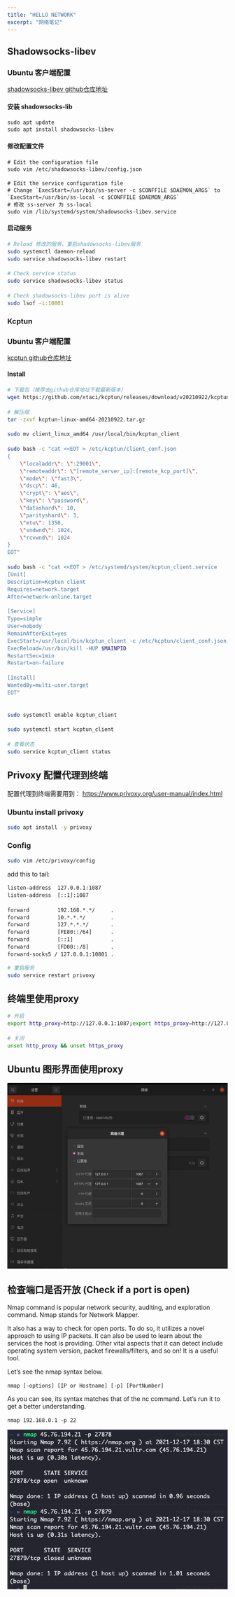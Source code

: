 ```yaml
---
title: "HELLO NETWORK"
excerpt: "网络笔记"
---
```


<!-- # Hello Network -->

## Shadowsocks-libev

### Ubuntu 客户端配置

[shadowsocks-libev github仓库地址](https://github.com/shadowsocksrr/shadowsocksr-libev)

#### 安装 shadowsocks-lib

```shell
sudo apt update
sudo apt install shadowsocks-libev
```
#### 修改配置文件

```shell
# Edit the configuration file
sudo vim /etc/shadowsocks-libev/config.json

# Edit the service configuration file 
# Change `ExecStart=/usr/bin/ss-server -c $CONFFILE $DAEMON_ARGS` to `ExecStart=/usr/bin/ss-local -c $CONFFILE $DAEMON_ARGS`
# 修改 ss-server 为 ss-local
sudo vim /lib/systemd/system/shadowsocks-libev.service
```

#### 启动服务
```sh
# Reload 修改的服务、重启shadowsocks-libev服务
sudo systemctl daemon-reload
sudo service shadowsocks-libev restart

# Check service status
sudo service shadowsocks-libev status

# Check shadowsocks-libev port is alive
sudo lsof -i:10801
```

### Kcptun

### Ubuntu 客户端配置

[kcptun github仓库地址](https://github.com/xtaci/kcptun)

#### Install

```sh
# 下载包（推荐去github仓库地址下载最新版本）
wget https://github.com/xtaci/kcptun/releases/download/v20210922/kcptun-linux-amd64-20210922.tar.gz

# 解压缩
tar -zxvf kcptun-linux-amd64-20210922.tar.gz

sudo mv client_linux_amd64 /usr/local/bin/kcptun_client

sudo bash -c "cat <<EOT > /etc/kcptun/client_conf.json
{
    \"localaddr\": \":29001\",
    \"remoteaddr\": \"[remote_server_ip]:[remote_kcp_port]\",
    \"mode\": \"fast3\",
    \"dscp\": 46,
    \"crypt\": \"aes\",
    \"key\": \"password\",
    \"datashard\": 10,
    \"parityshard\": 3,
    \"mtu\": 1350,
    \"sndwnd\": 1024,
    \"rcvwnd\": 1024
}
EOT"

sudo bash -c "cat <<EOT > /etc/systemd/system/kcptun_client.service
[Unit]
Description=Kcptun client
Requires=network.target
After=network-online.target
    
[Service]
Type=simple
User=nobody
RemainAfterExit=yes
ExecStart=/usr/local/bin/kcptun_client -c /etc/kcptun/client_conf.json
ExecReload=/usr/bin/kill -HUP $MAINPID
RestartSec=1min
Restart=on-failure
    
[Install]
WantedBy=multi-user.target
EOT"


sudo systemctl enable kcptun_client

sudo systemctl start kcptun_client

# 查看状态
sudo service kcptun_client status
```

## Privoxy 配置代理到终端
配置代理到终端需要用到：
https://www.privoxy.org/user-manual/index.html

### Ubuntu install privoxy
```sh
sudo apt install -y privoxy
```

### Config
```sh
sudo vim /etc/privoxy/config
```

add this to tail:
```txt
listen-address  127.0.0.1:1087
listen-address  [::1]:1087

forward         192.168.*.*/     .
forward         10.*.*.*/        .
forward         127.*.*.*/       .
forward         [FE80::/64]      .
forward         [::1]            .
forward         [FD00::/8]       .
forward-socks5 / 127.0.0.1:10801 .
```

```sh
# 重启服务
sudo service restart privoxy
```

## 终端里使用proxy

```sh
# 开启
export http_proxy=http://127.0.0.1:1087;export https_proxy=http://127.0.0.1:1087;

# 关闭
unset http_proxy && unset https_proxy
```

## Ubuntu 图形界面使用proxy
![use-proxy](/assets/images/ubuntu-use-proxy.png)


## 检查端口是否开放 (Check if a port is open)

Nmap command is popular network security, auditing, and exploration command. Nmap stands for Network Mapper.

It also has a way to check for open ports. To do so, it utilizes a novel approach to using IP packets. It can also be used to learn about the services the host is providing. Other vital aspects that it can detect include operating system version, packet firewalls/filters, and so on! It is a useful tool.

Let’s see the nmap syntax below.

`nmap [-options] [IP or Hostname] [-p] [PortNumber]`

As you can see, its syntax matches that of the nc command. Let’s run it to get a better understanding.

`nmap 192.168.0.1 -p 22`

![screen-shot](/assets/images/nmap-screen-shot.png)
